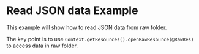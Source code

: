 # Read JSON data Example

This example will show how to read JSON data from raw folder.

The key point is to use ```Context.getResources().openRawResource(@RawRes)``` to access data in raw folder.
